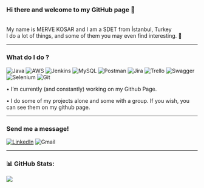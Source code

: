 ###  Hi there and welcome to my GitHub page 👋
<br>My name is MERVE KOSAR and I am a SDET from İstanbul, Turkey <br>I do a lot of things, and some of them you may even find interesting. 🤞

---

### What do I do ?

![Java](https://img.shields.io/badge/java-%23ED8B00.svg?style=flat&logo=java&logoColor=white) ![AWS](https://img.shields.io/badge/AWS-%23FF9900.svg?style=flat&logo=amazon-aws&logoColor=white) ![Jenkins](https://img.shields.io/badge/jenkins-%232C5263.svg?style=flat&logo=jenkins&logoColor=white) ![MySQL](https://img.shields.io/badge/mysql-%2300f.svg?style=flat&logo=mysql&logoColor=white) ![Postman](https://img.shields.io/badge/Postman-FF6C37?style=flat&logo=postman&logoColor=white) ![Jira](https://img.shields.io/badge/jira-%230A0FFF.svg?style=flat&logo=jira&logoColor=white) ![Trello](https://img.shields.io/badge/Trello-%23026AA7.svg?style=flat&logo=Trello&logoColor=white) ![Swagger](https://img.shields.io/badge/-Swagger-%23Clojure?style=flat&logo=swagger&logoColor=white) ![Selenium](https://img.shields.io/badge/-selenium-%23ED8B00?style=for-the-badge&logo=selenium&logoColor=white) ![Git](https://img.shields.io/badge/git-%23ED8B00.svg?style=for-the-badge&logo=git&logoColor=white)

•	I’m currently (and constantly) working on my Github Page.

•	I do some of my projects alone and some with a group. If you wish, you can see them on my github page.

---

### Send me a message!
[![LinkedIn](https://img.shields.io/badge/LinkedIn-%230077B5.svg?logo=linkedin&logoColor=white)](https://linkedin.com/in/https://www.linkedin.com/in/merveabdullaho%C4%9Fluko%C5%9Far/)
![Gmail](https://img.shields.io/badge/Gmail-D14836?style=for-the-badge&logo=gmail&logoColor=white)


---

### 📊 GitHub Stats:
![](https://github-readme-stats.vercel.app/api?username=MerveQA&theme=swift&hide_border=true&include_all_commits=true&count_private=false)<br/>




